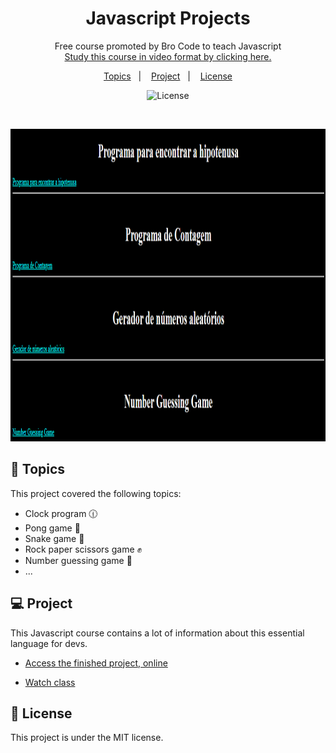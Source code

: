 <h1 align="center"> Javascript Projects </h1>

<p align="center">
Free course promoted by Bro Code to teach Javascript <br/>
<a href="https://www.youtube.com/watch?v=8dWL3wF_OMw&t=27947s">Study this course in video format by clicking here.</a>
</p>

<p align="center">
  <a href="#-topics">Topics</a>&nbsp;&nbsp;&nbsp;|&nbsp;&nbsp;&nbsp;
  <a href="#-project">Project</a>&nbsp;&nbsp;&nbsp;|&nbsp;&nbsp;&nbsp;
  <a href="#memo-License">License</a>
</p>

<p align="center">
  <img alt="License" src="https://img.shields.io/static/v1?label=license&message=MIT&color=49AA26&labelColor=000000">
</p>

<br>

<p align="center">
  <img alt="Javascript course" src="./github/preview.png" width="600px" height="500px" >
</p>

## 🚀 Topics

This project covered the following topics:

- Clock program :clock1230:
- Pong game :ping_pong:
- Snake game :snake:
- Rock paper scissors game :fist:
- Number guessing game :1234:
- ...

## 💻 Project

This Javascript course contains a lot of information about this essential language for devs.

- [Access the finished project, online](https://aoba43.github.io/Javascript-projects/)

- [Watch class](https://www.youtube.com/watch?v=8dWL3wF_OMw&t=27947s)

## :memo: License

This project is under the MIT license.
